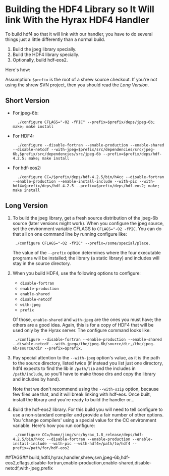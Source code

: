 # Building the HDF4 Library so It Will link With the Hyrax HDF4 Handler

To build hdf4 so that it will link with our handler,
 you have to do several things just a little differently than a normal build.

1. Build the jpeg library specially.
1. Build the HDF4 library specially.
1. Optionally, build hdf-eos2.

Here's how:

Assumption: `$prefix` is the root of a shrew source checkout.
If you're not using the shrew SVN project, then you should read the *Long Version*.

## Short Version

* For jpeg-6b:

        ./configure CFLAGS="-O2 -fPIC" --prefix=$prefix/deps/jpeg-6b; make; make install

* For HDF4:

        ./configure --disable-fortran --enable-production --enable-shared --disable-netcdf --with-jpeg=$prefix/src/dependencies/src/jpeg-6b,$prefix/src/dependencies/src/jpeg-6b --prefix=$prefix/deps/hdf-4.2.5; make; make install

* For hdf-eos2:

        ./configure CC=/$prefix/deps/hdf-4.2.5/bin/h4cc --disable-fortran --enable-production --enable-install-include --with-pic --with-hdf4=$prefix/deps/hdf-4.2.5 --prefix=$prefix/deps/hdf-eos2; make; make install

## Long Version

1. To build the jpeg library, get a fresh source distribution of the
jpeg-6b source (later versions might work). When you configure the jpeg source,
set the environment variable CFLAGS to `CFLAGS="-O2 -fPIC`.
You can do that all on one command line by running configure like:

        ./configure CFLAGS="-O2 -fPIC" --prefix=/some/special/place.
        
    The value of the `--prefix` option determines where the four
    executable programs will be installed; the library (a static library)
    and includes will stay in the source directory.

1. When you build HDF4, use the following options to configure:
        
    * `disable-fortran`
    * `enable-production`
    * `enable-shared`
    * `disable-netcdf`
    * `with-jpeg`
    * `prefix`
    
    Of those, `enable-shared` and `with-jpeg` are the ones you must have;
    the others are a good idea. Again, this is for a copy of HDF4
    that will be used only by the Hyrax server.
    The configure command looks like:
    
        ./configure --disable-fortran --enable-production --enable-shared --disable-netcdf --with-jpeg=/the/jpeg-6b/source/dir,/the/jpeg-6b/source/dir --prefix=$prefix.
    
1. Pay special attention to the `--with-jpeg` option's value,
as it is the path to the source directory, listed twice
(if instead you list just one directory, hdf4 expects to find the lib in 
`/path/lib` and the includes in `/path/include`, so you'll have to make
those dirs and copy the library and includes by hand).

    Note that we don't recommend using the `--with-szip` option,
    because few files use that, and it will break linking with hdf-eos.
    Once built, install the library and you're ready to build the handler or...

1. Build the hdf-eos2 library. For this build you will need to tell configure
to use a non-standard compiler and provide a fair number of other options.
You 'change compilers' using a special value for the CC environment variable.
Here's how you run configure:

        ./configure CC=/home/jimg/src/hyrax_1.8_release/deps/hdf-4.2.5/bin/h4cc --disable-fortran --enable-production --enable-install-include --with-pic --with-hdf4=/path/to/hdf4 --prefix=/path/for/hdf-eos2

##TAGS##
build,hdf4,hyrax,handler,shrew,svn,jpeg-6b,hdf-eos2,cflags,disable-fortran,enable-production,enable-shared,disable-netcdf,with-jpeg,prefix